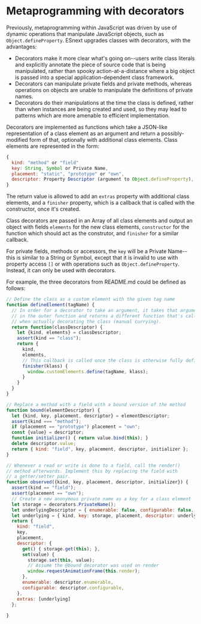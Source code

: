 # Metaprogramming with decorators

Previously, metaprogramming within JavaScript was driven by use of dynamic operations that manipulate JavaScript objects, such as `Object.defineProperty`. ESnext upgrades classes with decorators, with the advantages:
- Decorators make it more clear what's going on--users write class literals and explicitly annotate the piece of source code that is being manipulated, rather than spooky action-at-a-distance where a big object is passed into a special application-dependent class framework.
- Decorators can manipulate private fields and private methods, whereas operations on objects are unable to manipulate the definitions of private names.
- Decorators do their manipulations at the time the class is defined, rather than when instances are being created and used, so they may lead to patterns which are more amenable to efficient implementation.

Decorators are implemented as functions which take a JSON-like representation of a class element as an argument and return a possibly-modified form of that, optionally with additional class elements. Class elements are represented in the form: 

```js
{
  kind: "method" or "field"
  key: String, Symbol or Private Name,
  placement: "static", "prototype" or "own",
  descriptor: Property Descriptor (argument to Object.defineProperty),
}
```

The return value is allowed to add an `extras` property with additional class elements, and a `finisher` property, which is a callback that is called with the constructor, once it's created.

Class decorators are passed in an Array of all class elements and output an object with fields `elements` for the new class elements, `constructor` for the function which should act as the construtor, and `finisher` for a similar callback.

For private fields, methods or accessors, the `key` will be a Private Name--this is similar to a String or Symbol, except that it is invalid to use with property access `[]` or with operations such as `Object.defineProperty`. Instead, it can only be used with decorators.


For example, the three decorators from README.md could be defined as follows:
```js
// Define the class as a custom element with the given tag name
function defineElement(tagName) {
  // In order for a decorator to take an argument, it takes that argument
  // in the outer function and returns a different function that's called
  // when actually decorating the class (manual currying).
  return function(classDescriptor) {
    let {kind, elements} = classDescriptor;
    assert(kind == "class");
    return {
      kind,
      elements,
      // This callback is called once the class is otherwise fully defined
      finisher(klass) {
        window.customElements.define(tagName, klass);
      }
    }
  }
}

// Replace a method with a field with a bound version of the method
function bound(elementDescriptor) {
  let {kind, key, placement, descriptor} = elementDescriptor;
  assert(kind === "method");
  if (placement == "prototype") placement = "own";
  const {value} = descriptor;
  function initializer() { return value.bind(this); }
  delete descriptor.value;
  return { kind: "field", key, placement, descriptor, initializer };
}

// Whenever a read or write is done to a field, call the render()
// method afterwards. Implement this by replacing the field with
// a getter/setter pair.
function observed({kind, key, placement, descriptor, initializer}) {
  assert(kind == "field");
  assert(placement == "own");
  // Create a new anonymous private name as a key for a class element
  let storage = decorators.PrivateName();
  let underlyingDescriptor = { enumerable: false, configurable: false, writable: true };
  let underlying = { kind, key: storage, placement, descriptor: underlyingDescriptor, initializer };
  return {
    kind: "field",
    key,
    placement,
    descriptor: {
      get() { storage.get(this); },
      set(value) {
        storage.set(this, value);
        // Assume the @bound decorator was used on render
        window.requestAnimationFrame(this.render);
      },
      enumerable: descriptor.enumerable,
      configurable: descriptor.configurable,
    },
    extras: [underlying]
  };
  
}
```
